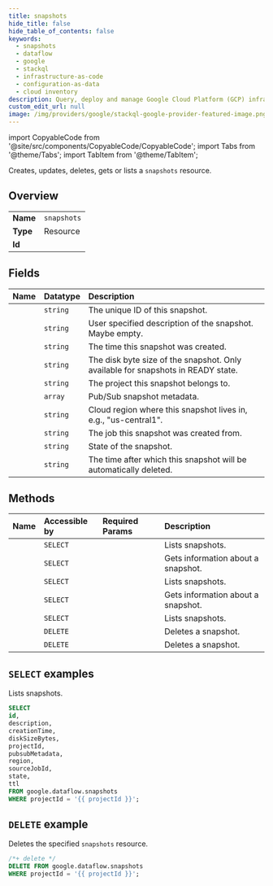 ```yaml
---
title: snapshots
hide_title: false
hide_table_of_contents: false
keywords:
  - snapshots
  - dataflow
  - google
  - stackql
  - infrastructure-as-code
  - configuration-as-data
  - cloud inventory
description: Query, deploy and manage Google Cloud Platform (GCP) infrastructure and resources using SQL
custom_edit_url: null
image: /img/providers/google/stackql-google-provider-featured-image.png
---
```


import CopyableCode from '@site/src/components/CopyableCode/CopyableCode';
import Tabs from '@theme/Tabs';
import TabItem from '@theme/TabItem';

Creates, updates, deletes, gets or lists a <code>snapshots</code> resource.

## Overview
<table><tbody>
<tr><td><b>Name</b></td><td><code>snapshots</code></td></tr>
<tr><td><b>Type</b></td><td>Resource</td></tr>
<tr><td><b>Id</b></td><td><CopyableCode code="google.dataflow.snapshots" /></td></tr>
</tbody></table>

## Fields
| Name | Datatype | Description |
|:-----|:---------|:------------|
| <CopyableCode code="id" /> | `string` | The unique ID of this snapshot. |
| <CopyableCode code="description" /> | `string` | User specified description of the snapshot. Maybe empty. |
| <CopyableCode code="creationTime" /> | `string` | The time this snapshot was created. |
| <CopyableCode code="diskSizeBytes" /> | `string` | The disk byte size of the snapshot. Only available for snapshots in READY state. |
| <CopyableCode code="projectId" /> | `string` | The project this snapshot belongs to. |
| <CopyableCode code="pubsubMetadata" /> | `array` | Pub/Sub snapshot metadata. |
| <CopyableCode code="region" /> | `string` | Cloud region where this snapshot lives in, e.g., "us-central1". |
| <CopyableCode code="sourceJobId" /> | `string` | The job this snapshot was created from. |
| <CopyableCode code="state" /> | `string` | State of the snapshot. |
| <CopyableCode code="ttl" /> | `string` | The time after which this snapshot will be automatically deleted. |

## Methods
| Name | Accessible by | Required Params | Description |
|:-----|:--------------|:----------------|:------------|
| <CopyableCode code="projects_locations_jobs_snapshots_list" /> | `SELECT` | <CopyableCode code="jobId, location, projectId" /> | Lists snapshots. |
| <CopyableCode code="projects_locations_snapshots_get" /> | `SELECT` | <CopyableCode code="location, projectId, snapshotId" /> | Gets information about a snapshot. |
| <CopyableCode code="projects_locations_snapshots_list" /> | `SELECT` | <CopyableCode code="location, projectId" /> | Lists snapshots. |
| <CopyableCode code="projects_snapshots_get" /> | `SELECT` | <CopyableCode code="projectId, snapshotId" /> | Gets information about a snapshot. |
| <CopyableCode code="projects_snapshots_list" /> | `SELECT` | <CopyableCode code="projectId" /> | Lists snapshots. |
| <CopyableCode code="projects_delete_snapshots" /> | `DELETE` | <CopyableCode code="projectId" /> | Deletes a snapshot. |
| <CopyableCode code="projects_locations_snapshots_delete" /> | `DELETE` | <CopyableCode code="location, projectId, snapshotId" /> | Deletes a snapshot. |

## `SELECT` examples

Lists snapshots.

```sql
SELECT
id,
description,
creationTime,
diskSizeBytes,
projectId,
pubsubMetadata,
region,
sourceJobId,
state,
ttl
FROM google.dataflow.snapshots
WHERE projectId = '{{ projectId }}'; 
```

## `DELETE` example

Deletes the specified <code>snapshots</code> resource.

```sql
/*+ delete */
DELETE FROM google.dataflow.snapshots
WHERE projectId = '{{ projectId }}';
```
